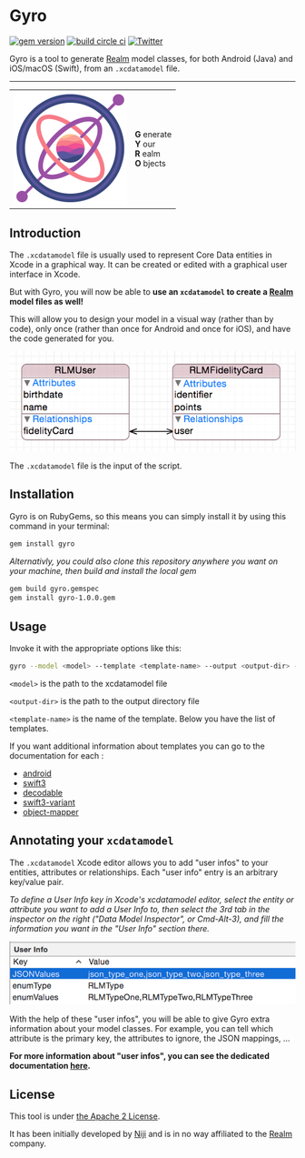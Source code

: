 
# Gyro

[![gem version](https://img.shields.io/gem/v/gyro.svg?style=flat-square)](https://rubygems.org/gems/gyro)
[![build circle ci](https://img.shields.io/circleci/project/github/NijiDigital/gyro.svg?style=flat-square)](https://circleci.com/gh/NijiDigital/gyro)
[![Twitter](https://img.shields.io/badge/twitter-@Niji_Digital-blue.svg?style=flat-square)](http://twitter.com/Niji_Digital)

Gyro is a tool to generate [Realm](https://realm.io) model classes, for both Android (Java) and iOS/macOS (Swift), from an `.xcdatamodel` file.

---
<center><table><tr>
  <td><img src='logo.png' width='200' height='200' /></td>
  <td>
    <strong>G</strong> enerate<br/>
    <strong>Y</strong> our<br/>
    <strong>R</strong> ealm<br/>
    <strong>O</strong> bjects
  </td>
</tr></table></center>

## Introduction

The `.xcdatamodel` file is usually used to represent Core Data entities in Xcode in a graphical way. It can be created or edited with a graphical user interface in Xcode.

But with Gyro, you will now be able to **use an `xcdatamodel` to create a [Realm](https://realm.io) model files as well!**

This will allow you to design your model in a visual way (rather than by code), only once (rather than once for Android and once for iOS), and have the code generated for you.

![Simple Entity](documentation/simple_entity.png)

The `.xcdatamodel` file is the input of the script.

## Installation

Gyro is on RubyGems, so this means you can simply install it by using this command in your terminal:

```bash
gem install gyro
```

_Alternativly, you could also clone this repository anywhere you want on your machine, then build and install the local gem_

```bash
gem build gyro.gemspec
gem install gyro-1.0.0.gem
```

## Usage

Invoke it with the appropriate options like this:

```bash
gyro --model <model> --template <template-name> --output <output-dir> --param <key>:<value>
```
`<model>` is the path to the xcdatamodel file

`<output-dir>` is the path to the output directory file

`<template-name>` is the name of the template. Below you have the list of templates.

If you want additional information about templates you can go to the documentation for each :

- [android](lib/templates/android/README.md)
- [swift3](lib/templates/swift3/README.md)
- [decodable](lib/templates/decodable/README.md)
- [swift3-variant](lib/templates/swift3-variant/README.md)
- [object-mapper](lib/templates/object-mapper/README.md)

## Annotating your `xcdatamodel`

The `.xcdatamodel` Xcode editor allows you to add "user infos" to your entities, attributes or relationships. Each "user info" entry is an arbitrary key/value pair.

_To define a User Info key in Xcode's xcdatamodel editor, select the entity or attribute you want to add a User Info to, then select the 3rd tab in the inspector on the right ("Data Model Inspector", or Cmd-Alt-3), and fill the information you want in the "User Info" section there._

![enum_json](documentation/enum_json.png)

With the help of these "user infos", you will be able to give Gyro extra information about your model classes. For example, you can tell which attribute is the primary key, the attributes to ignore, the JSON mappings, …

**For more information about "user infos", you can see the dedicated documentation [here](UserInfoKeys.md).**

## License

This tool is under [the Apache 2 License](LICENSE).

It has been initially developed by [Niji](http://www.niji.fr) and is in no way affiliated to the [Realm](https://realm.io) company.
